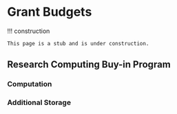 # Grant Budgets

<!-- markdownlint-disable MD046 -->
!!! construction

    This page is a stub and is under construction.
<!-- markdownlint-enable MD046 -->

## Research Computing Buy-in Program

### Computation

### Additional Storage
